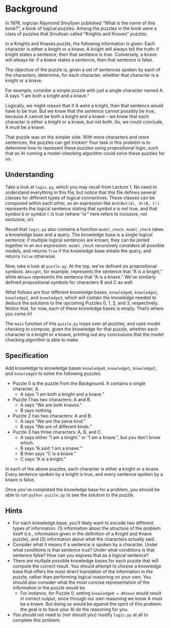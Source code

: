 # Background

In 1978, logician Raymond Smullyan published “What is the name of this book?”, a book of logical puzzles. Among the puzzles in the book were a class of puzzles that Smullyan called “Knights and Knaves” puzzles.

In a Knights and Knaves puzzle, the following information is given: Each character is either a knight or a knave. A knight will always tell the truth: if knight states a sentence, then that sentence is true. Conversely, a knave will always lie: if a knave states a sentence, then that sentence is false.

The objective of the puzzle is, given a set of sentences spoken by each of the characters, determine, for each character, whether that character is a knight or a knave.

For example, consider a simple puzzle with just a single character named A. A says “I am both a knight and a knave.”

Logically, we might reason that if A were a knight, then that sentence would have to be true. But we know that the sentence cannot possibly be true, because A cannot be both a knight and a knave – we know that each character is either a knight or a knave, but not both. So, we could conclude, A must be a knave.

That puzzle was on the simpler side. With more characters and more sentences, the puzzles can get trickier! Your task in this problem is to determine how to represent these puzzles using propositional logic, such that an AI running a model-checking algorithm could solve these puzzles for us.

## Understanding

Take a look at `logic.py`, which you may recall from Lecture 1. No need to understand everything in this file, but notice that this file defines several classes for different types of logical connectives. These classes can be composed within each other, so an expression like `And(Not(A), Or(B, C))` represents the logical sentence stating that symbol `A` is not true, and that symbol `B` or symbol `C` is true (where “or” here refers to inclusive, not exclusive, or).

Recall that `logic.py` also contains a function `model_check`. `model_check` takes a knowledge base and a query. The knowledge base is a single logical sentence: if multiple logical sentences are known, they can be joined together in an `And` expression. `model_check` recursively considers all possible models, and returns `True` if the knowledge base entails the query, and returns `False` otherwise.

Now, take a look at `puzzle.py`. At the top, we’ve defined six propositional symbols. `AKnight`, for example, represents the sentence that “A is a knight,” while `AKnave` represents the sentence that “A is a knave.” We’ve similarly defined propositional symbols for characters B and C as well.

What follows are four different knowledge bases, `knowledge0`, `knowledge1`, `knowledge2`, and `knowledge3`, which will contain the knowledge needed to deduce the solutions to the upcoming Puzzles 0, 1, 2, and 3, respectively. Notice that, for now, each of these knowledge bases is empty. That’s where you come in!

The `main` function of this `puzzle.py` loops over all puzzles, and uses model checking to compute, given the knowledge for that puzzle, whether each character is a knight or a knave, printing out any conclusions that the model checking algorithm is able to make.

## Specification

Add knowledge to knowledge bases `knowledge0`, `knowledge1`, `knowledge2`, and `knowledge3` to solve the following puzzles.

- Puzzle 0 is the puzzle from the Background. It contains a single character, A.
  - A says “I am both a knight and a knave.”
- Puzzle 1 has two characters: A and B.
  - A says “We are both knaves.”
  - B says nothing.
- Puzzle 2 has two characters: A and B.
  - A says “We are the same kind.”
  - B says “We are of different kinds.”
- Puzzle 3 has three characters: A, B, and C.
  - A says either “I am a knight.” or “I am a knave.”, but you don’t know which.
  - B says “A said ‘I am a knave.’”
  - B then says “C is a knave.”
  - C says “A is a knight.”

In each of the above puzzles, each character is either a knight or a knave. Every sentence spoken by a knight is true, and every sentence spoken by a knave is false.

Once you’ve completed the knowledge base for a problem, you should be able to run `python puzzle.py` to see the solution to the puzzle.

## Hints

- For each knowledge base, you’ll likely want to encode two different types of information: (1) information about the structure of the problem itself (i.e., information given in the definition of a Knight and Knave puzzle), and (2) information about what the characters actually said.
- Consider what it means if a sentence is spoken by a character. Under what conditions is that sentence true? Under what conditions is that sentence false? How can you express that as a logical sentence?
- There are multiple possible knowledge bases for each puzzle that will compute the correct result. You should attempt to choose a knowledge base that offers the most direct translation of the information in the puzzle, rather than performing logical reasoning on your own. You should also consider what the most concise representation of the information in the puzzle would be.
  - For instance, for Puzzle 0, setting `knowledge0 = AKnave` would result in correct output, since through our own reasoning we know A must be a knave. But doing so would be against the spirit of this problem: the goal is to have your AI do the reasoning for you.
- You should not need to (nor should you) modify `logic.py` at all to complete this problem.
